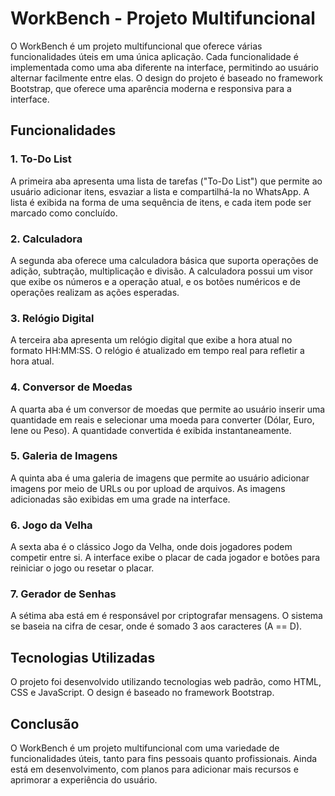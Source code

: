 # WorkBench - Projeto Multifuncional

O WorkBench é um projeto multifuncional que oferece várias funcionalidades úteis em uma única aplicação. Cada funcionalidade é implementada como uma aba diferente na interface, permitindo ao usuário alternar facilmente entre elas. O design do projeto é baseado no framework Bootstrap, que oferece uma aparência moderna e responsiva para a interface.

## Funcionalidades

### 1. To-Do List

A primeira aba apresenta uma lista de tarefas ("To-Do List") que permite ao usuário adicionar itens, esvaziar a lista e compartilhá-la no WhatsApp. A lista é exibida na forma de uma sequência de itens, e cada item pode ser marcado como concluído.

### 2. Calculadora

A segunda aba oferece uma calculadora básica que suporta operações de adição, subtração, multiplicação e divisão. A calculadora possui um visor que exibe os números e a operação atual, e os botões numéricos e de operações realizam as ações esperadas.

### 3. Relógio Digital

A terceira aba apresenta um relógio digital que exibe a hora atual no formato HH:MM:SS. O relógio é atualizado em tempo real para refletir a hora atual.

### 4. Conversor de Moedas

A quarta aba é um conversor de moedas que permite ao usuário inserir uma quantidade em reais e selecionar uma moeda para converter (Dólar, Euro, Iene ou Peso). A quantidade convertida é exibida instantaneamente.

### 5. Galeria de Imagens

A quinta aba é uma galeria de imagens que permite ao usuário adicionar imagens por meio de URLs ou por upload de arquivos. As imagens adicionadas são exibidas em uma grade na interface.

### 6. Jogo da Velha

A sexta aba é o clássico Jogo da Velha, onde dois jogadores podem competir entre si. A interface exibe o placar de cada jogador e botões para reiniciar o jogo ou resetar o placar.

### 7. Gerador de Senhas

A sétima aba está em é responsável por criptografar mensagens. O sistema se baseia na cifra de cesar, onde é somado 3 aos caracteres (A == D).

## Tecnologias Utilizadas

O projeto foi desenvolvido utilizando tecnologias web padrão, como HTML, CSS e JavaScript. O design é baseado no framework Bootstrap.

## Conclusão

O WorkBench é um projeto multifuncional com uma variedade de funcionalidades úteis, tanto para fins pessoais quanto profissionais. Ainda está em desenvolvimento, com planos para adicionar mais recursos e aprimorar a experiência do usuário.
